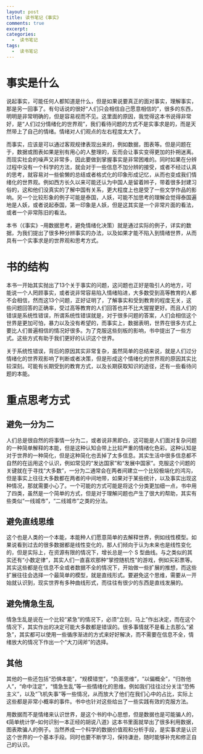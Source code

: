 ```yaml
---
layout: post
title: 读书笔记《事实》
comments: true
excerpt: 
categories:
  -  读书笔记
tags:
  -  读书笔记
---
```



# 事实是什么

说起事实，可能任何人都知道是什么，但是如果说要真正的面对事实，理解事实，那是另一回事了。有句话说的很好“人们只会相信自己愿意相信的”，很多的东西，明明是非常明确的，但是容易视而不见。这里面的原因，我觉得这本书说得非常好，是“人们过分情绪化的世界观”，我们看待问题的方式不是实事求是的，而是天然带上了自己的情绪。情绪对人们观点的左右程度太大了。

而事实，应该是可以通过客观规律表现出来的，例如数据，图表等。但是问题在于，数据或图表如果是别有用心的人整理的，反而会让事实变得更加的扑朔迷离。而现实社会的噪声又非常多，因此要做到掌握事实是非常困难的。同时如果在分辨过程中没有一个科学的方法，就会对于一些信息不加分辨的接受，或者不经过认真的思考，就容易对一些偷懒的总结或者格式化的印象形成记忆，从而也变成我们情绪化的世界观。例如西方长久以来可能还认为中国人是留着辫子，带着很多封建习俗的，这和他们没真实的了解中国有关系，更大程度上也是受了一些文学作品的影响。另一个比较形象的例子可能是泰国，人妖，可能不加思考的理解会觉得泰国遍地是人妖，或者说起泰国，第一印象是人妖，但是这其实是一个非常片面的看法，或者一个非常陈旧的看法。

本书（《事实》&#x2013;用数据思考，避免情绪化决策）就是通过实际的例子，详实的数据，为我们提出了很多种分辨事实的办法，以及如果才能不陷入到情绪世界，从而具有一个实事求是的世界观和思考方式。


# 书的结构

本书一开始其实抛出了13个关于事实的问题，这问题也正好是吸引人的地方，可能说一个人罔顾事实，或者说非常容易陷入情绪陷进，大多数受到高等教育的人都不会相信，然而这13个问题，正好证明了，了解事实和受到教育的程度无关，这些问题回答的正确率，受过高等教育的人们回答也并不比大猩猩更好。而且人们的错误是系统性错误，所谓系统性错误就是，对于很多问题的答案，人们会相信这个世界是更加可怕，暴力以及没有希望的，而事实上，数据表明，世界在很多方式上要比人们普遍相信的情况好很多。为了克服这些刻板的影响，书中提出了一些方式。这些方式有助于我们更好的认识这个世界。

关于系统性错误，背后的原因其实非常复杂，虽然简单的总结来说，就是人们过分情绪化的世界观影响了判断或者决策，但是形成这个情绪化的世界观的原因其实比较深刻。可能有长期受到的教育方式，以及长期获取知识的途径，还有一些看待问题的本能。


# 重点思考方式


## 避免一分为二

人们总是很自然的将事情一分为二，或者说非黑即白，这可能是人们面对复杂问题的一种简单解释的本能，但是这种认知会带上比较严重的情绪化色彩。这种认知是对于世界的一种简化，但是这种简化也丢掉了太多信息。其实生活中很多信息都不自然的在运用这个认识，例如常见的“发达国家”和“发展中国家”。克服这个问题的关键就在于寻找“大多数”，一分为二通常会在两者间建立一个比较极端化的鸿沟，但是事实上往往大多数都在两者的中间地带，如果对于某些统计，以及事实出现这种情况，那就需要小心了。一个可能的方式可能是将这个分类更加细一点，书中用了四类，虽然是一个简单的方式，但是对于理解问题也产生了很大的帮助，其实有些类似“一线城市”，“二线城市”之类的分法。


## 避免直线思维

这个也是人类的一个本能，本能种人们愿意简单的去解释世界，例如线性模型。如果说看到过去的很多数据都是线性变化的，那人们倾向于认为未来也是线性变化的，但是实际上，在资源有限的情况下，增长总是一个 S 型曲线。与之类似的其实还有“小数定律”，其实人们一直喜欢那种“掌控随机性”的游戏，例如买彩票等。其实这些都是在信息不全或者数据不全的情况下，开始做一些扩展的推想，而这些扩展往往会选择一个最简单的模型，就是直线形式。要避免这个思维，需要从一开始就认识到，现实世界有多种曲线形式，而往往有很少的东西是直线发展的。


## 避免情急生乱

情急生乱是说在一个比较“紧急”的情况下，必须“立刻，马上”作出决定，而在这个情况下，其实作出的决定可能大多数都是错误的。很多事情就不是看上去那么“紧急”，其实都可以使用一些循序渐进的方式来好好解决，而不需要在信息不全，情绪放大的情况下作出一个“大刀阔斧”的选择。


## 其他

其他的一些还包括“恐惧本能”，“规模错觉”，“负面思维”，“以偏概全”，“归咎他人”，“命中注定”，“情急生乱”等一些情绪化的思维。例如我们往往过分关注“恐怖主义”，以及“飞机失事”等一些情况，从而放大了他们在我们心中的占比，实际上这些都是非常小概率的事件。书中也针对这些给出了一些实践有效的克服方法。

用数据而不是情绪来认识世界，是这个书的中心思想，但是数据也是可能骗人的，《简单统计学&#x2013;如何识别一本正经的胡说八道》这本书里面就举出了很多利用数据，图表欺骗人的例子。当然养成一个科学的数据价值观和分析手段，是实事求是认识这个世界的一个基本手段。同时也要不断学习，保持谦逊，随时能够补充和修正自己的认识。
